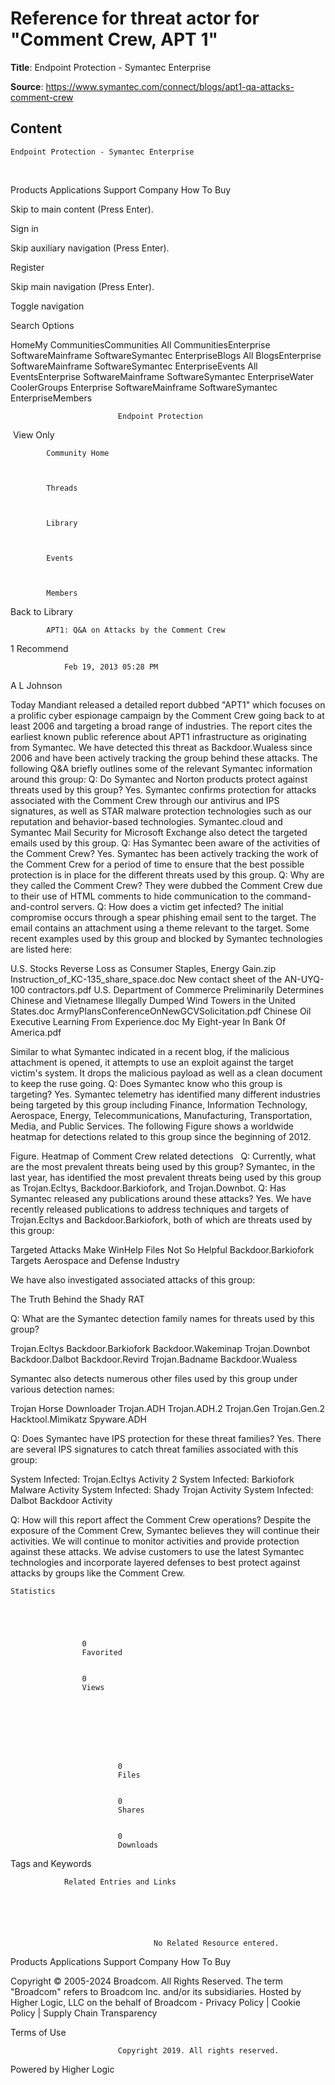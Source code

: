 # Reference for threat actor for "Comment Crew, APT 1"

**Title**: 
	Endpoint Protection - Symantec Enterprise


**Source**: https://www.symantec.com/connect/blogs/apt1-qa-attacks-comment-crew

## Content




	Endpoint Protection - Symantec Enterprise



















  
													









  


Products
Applications
Support
Company
How To Buy





  












Skip to main content (Press Enter).










Sign in






Skip auxiliary navigation (Press Enter).




Register













Skip main navigation (Press Enter).




Toggle navigation























Search Options

















HomeMy CommunitiesCommunities All CommunitiesEnterprise SoftwareMainframe SoftwareSymantec EnterpriseBlogs All BlogsEnterprise SoftwareMainframe SoftwareSymantec EnterpriseEvents All EventsEnterprise SoftwareMainframe SoftwareSymantec EnterpriseWater CoolerGroups Enterprise SoftwareMainframe SoftwareSymantec EnterpriseMembers



















							Endpoint Protection
						























 View Only

		


            Community Home
            
        

            Threads
            
        

            Library
            
        

            Events
            
        

            Members
            
        

























 Back to Library





            APT1: Q&A on Attacks by the Comment Crew 
            
        









1
Recommend



















                Feb 19, 2013 05:28 PM
            














A L Johnson








Today Mandiant released a detailed report dubbed "APT1" which focuses on a prolific cyber espionage campaign by the Comment Crew going back to at least 2006 and targeting a broad range of industries. The report cites the earliest known public reference about APT1 infrastructure as originating from Symantec. We have detected this threat as Backdoor.Wualess since 2006 and have been actively tracking the group behind these attacks. The following Q&A briefly outlines some of the relevant Symantec information around this group:
Q: Do Symantec and Norton products protect against threats used by this group?
Yes. Symantec confirms protection for attacks associated with the Comment Crew through our antivirus and IPS signatures, as well as STAR malware protection technologies such as our reputation and behavior-based technologies. Symantec.cloud and Symantec Mail Security for Microsoft Exchange also detect the targeted emails used by this group.
Q: Has Symantec been aware of the activities of the Comment Crew?
Yes. Symantec has been actively tracking the work of the Comment Crew for a period of time to ensure that the best possible protection is in place for the different threats used by this group.
Q: Why are they called the Comment Crew?
They were dubbed the Comment Crew due to their use of HTML comments to hide communication to the command-and-control servers.
Q: How does a victim get infected?
The initial compromise occurs through a spear phishing email sent to the target. The email contains an attachment using a theme relevant to the target. Some recent examples used by this group and blocked by Symantec technologies are listed here:

U.S. Stocks Reverse Loss as Consumer Staples, Energy Gain.zip
Instruction_of_KC-135_share_space.doc
New contact sheet of the AN-UYQ-100 contractors.pdf
U.S. Department of Commerce Preliminarily Determines Chinese and Vietnamese Illegally Dumped Wind Towers in the United States.doc
ArmyPlansConferenceOnNewGCVSolicitation.pdf
Chinese Oil Executive Learning From Experience.doc
My Eight-year In Bank Of America.pdf

Similar to what Symantec indicated in a recent blog, if the malicious attachment is opened, it attempts to use an exploit against the target victim's system. It drops the malicious payload as well as a clean document to keep the ruse going.
Q: Does Symantec know who this group is targeting?
Yes. Symantec telemetry has identified many different industries being targeted by this group including Finance, Information Technology, Aerospace, Energy, Telecommunications, Manufacturing, Transportation, Media, and Public Services. The following Figure shows a worldwide heatmap for detections related to this group since the beginning of 2012.
	 

Figure. Heatmap of Comment Crew related detections
	 
Q: Currently, what are the most prevalent threats being used by this group?
Symantec, in the last year, has identified the most prevalent threats being used by this group as Trojan.Ecltys, Backdoor.Barkiofork, and Trojan.Downbot.
Q: Has Symantec released any publications around these attacks?
Yes. We have recently released publications to address techniques and targets of Trojan.Ecltys and Backdoor.Barkiofork, both of which are threats used by this group:

Targeted Attacks Make WinHelp Files Not So Helpful
Backdoor.Barkiofork Targets Aerospace and Defense Industry

We have also investigated associated attacks of this group:

The Truth Behind the Shady RAT

Q: What are the Symantec detection family names for threats used by this group?

Trojan.Ecltys
Backdoor.Barkiofork
Backdoor.Wakeminap
Trojan.Downbot
Backdoor.Dalbot
Backdoor.Revird
Trojan.Badname
Backdoor.Wualess

Symantec also detects numerous other files used by this group under various detection names:

Trojan Horse
Downloader
Trojan.ADH
Trojan.ADH.2
Trojan.Gen
Trojan.Gen.2
Hacktool.Mimikatz
Spyware.ADH

Q: Does Symantec have IPS protection for these threat families?
Yes. There are several IPS signatures to catch threat families associated with this group:

System Infected: Trojan.Ecltys Activity 2
System Infected: Barkiofork Malware Activity
System Infected: Shady Trojan Activity
System Infected: Dalbot Backdoor Activity

Q: How will this report affect the Comment Crew operations?
Despite the exposure of the Comment Crew, Symantec believes they will continue their activities. We will continue to monitor activities and provide protection against these attacks. We advise customers to use the latest Symantec technologies and incorporate layered defenses to best protect against attacks by groups like the Comment Crew.
























    Statistics
    




                    0
                    Favorited
                

                    0
                    Views
                







                            0
                            Files
                        

                            0
                            Shares
                        

                            0
                            Downloads
                        










Tags and Keywords











                Related Entries and Links
                
            




                                    No Related Resource entered.
                                

























Products
Applications
Support
Company
How To Buy


Copyright © 2005-2024 Broadcom. All Rights Reserved. The term "Broadcom" refers to Broadcom Inc. and/or its subsidiaries. Hosted by Higher Logic, LLC on the behalf of Broadcom - Privacy Policy | Cookie Policy | Supply Chain Transparency


Terms of Use





  
  
  
  















							Copyright 2019. All rights reserved.
						









Powered by Higher Logic
















